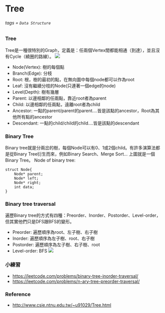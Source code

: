 # Tree

###### tags = `Data Structure`

### Tree
Tree是一種很特別的Graph，定義是：任兩個Vertex間都能相通（到達），並且沒有Cycle（繞圈的路線）。
![](https://i.imgur.com/7QHQ0aJ.png)

* Node(Vertex): 樹的每個點
* Branch(Edge): 分枝
* Root: 根，樹的最初的點，在無向圖中每個node都可以作為root
* Leaf: 沒有繼續分枝的Node(只連著一個edge的node)
* Level(Depth): 樹有幾層
* Parent: 以邊相鄰的任兩點，靠近root者為parent
* Child: 以邊相鄰的任兩點，遠離root者為child
* Ancestor: 一點的parent/parent的parent....皆是該點的ancestor，Root為其他所有點的ancestor
* Descendant: 一點的child/child的child....皆是該點的descendant

### Binary Tree
Binary tree就是分兩岔的樹，每個Node可以有0、1或2個child。有許多演算法都是從Binary Tree衍生而來，例如Binary Search、Merge Sort...
上圖就是一個Binary Tree。
Node of binary tree:
```cpp=1
struct Node{
    Node* parent;
    Node* left;
    Node* right;
    int data;
}
```
### Binary tree traversal
遍歷Binary tree的方式有四種：Preorder、Inorder、Postorder、Level-order，但其實他們只是DFS跟BFS的變形。
* Preorder: 遍歷順序為root、左子樹、右子樹
* Inorder: 遍歷順序為左子樹、root、右子樹
* Postorder: 遍歷順序為左子樹、右子樹、root
* Level-order: BFS
![](https://i.imgur.com/2AAYAE1.png)

### 小練習
* https://leetcode.com/problems/binary-tree-inorder-traversal/
* https://leetcode.com/problems/n-ary-tree-preorder-traversal/

### Reference
* http://www.csie.ntnu.edu.tw/~u91029/Tree.html